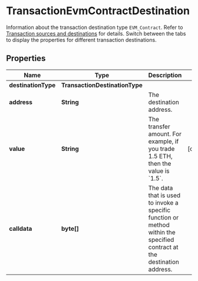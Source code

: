

# TransactionEvmContractDestination

Information about the transaction destination type `EVM_Contract`. Refer to [Transaction sources and destinations](/v2/guides/sources-and-destinations) for details.  Switch between the tabs to display the properties for different transaction destinations. 

## Properties

| Name | Type | Description | Notes |
|------------ | ------------- | ------------- | -------------|
|**destinationType** | **TransactionDestinationType** |  |  |
|**address** | **String** | The destination address. |  |
|**value** | **String** | The transfer amount. For example, if you trade 1.5 ETH, then the value is &#x60;1.5&#x60;.  |  [optional] |
|**calldata** | **byte[]** | The data that is used to invoke a specific function or method within the specified contract at the destination address.  |  |



